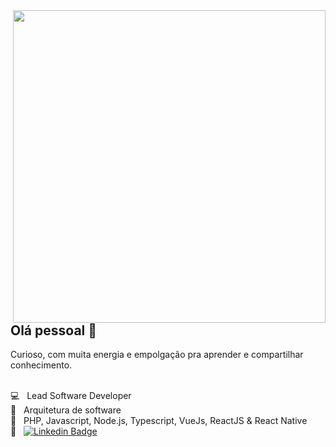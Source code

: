 <img width="500" align="right" src="https://valdjr.com.br/img/banner/about1.png">

## Olá pessoal 👋
Curioso, com muita energia e empolgação pra aprender e compartilhar conhecimento.

<br/> :computer: &nbsp; Lead Software Developer
<br/> :green_heart: &nbsp; Arquitetura de software
<br/> :hammer: &nbsp; PHP, Javascript, Node.js, Typescript, VueJs, ReactJS & React Native
<br/> :email: &nbsp;
[![Linkedin Badge](https://img.shields.io/badge/-ValdirDalLagoJunior-blue?style=flat-square&logo=Linkedin&logoColor=white&link=https://www.linkedin.com/in/valdirdallagojunior/)](https://www.linkedin.com/in/valdirdallagojunior/)  

